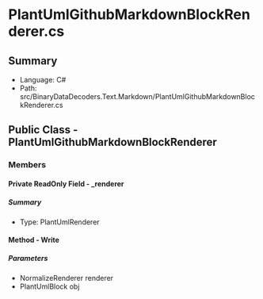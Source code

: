 ﻿# PlantUmlGithubMarkdownBlockRenderer.cs

## Summary

* Language: C#
* Path: src/BinaryDataDecoders.Text.Markdown/PlantUmlGithubMarkdownBlockRenderer.cs

## Public Class - PlantUmlGithubMarkdownBlockRenderer

### Members

#### Private ReadOnly Field - _renderer

##### Summary

 * Type: PlantUmlRenderer 

#### Method - Write

#####  Parameters

 - NormalizeRenderer renderer 
 - PlantUmlBlock obj 

